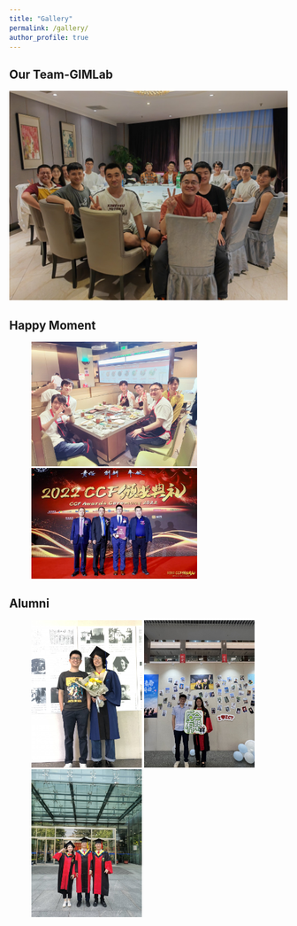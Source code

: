 ```yaml
---
title: "Gallery"
permalink: /gallery/
author_profile: true
---
```


## Our Team-GIMLab

<img src="./images/jucan_2023_09.jpeg" />

## Happy Moment

<figure>
<img src="/images/xiangshang2022_10.jpeg" width=300/>
<img src="/images/ccf_youbo.jpeg" width=300/>
</figure>


## Alumni

<figure>
<img src="/images/lushengjian.jpeg" width=200/>
<img src="/images/lihan.jpeg" width=200/>
<img src="/images/tanlong_zoumo.jpeg" width=200/>
</figure>
